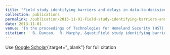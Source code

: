 ```yaml
---
title: "Field study identifying barriers and delays in data-to-decision with small unmanned aerial systems"
collection: publications
permalink: /publication/2013-11-01-Field-study-identifying-barriers-and-delays-in-data-to-decision-with-small-unmanned-aerial-systems
date: 2013-11-01
venue: 'In the proceedings of Technologies for Homeland Security (HST), 2013 IEEE International Conference on'
citation: ' B. Duncan,  R. Murphy, &quot;Field study identifying barriers and delays in data-to-decision with small unmanned aerial systems.&quot; In the proceedings of Technologies for Homeland Security (HST), 2013 IEEE International Conference on, 2013.'
---
```

Use [Google Scholar](https://scholar.google.com/scholar?q=Field+study+identifying+barriers+and+delays+in+data+to+decision+with+small+unmanned+aerial+systems){:target="_blank"} for full citation